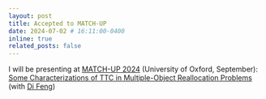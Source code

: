 ```yaml
---
layout: post
title: Accepted to MATCH-UP
date: 2024-07-02 # 16:11:00-0400
inline: true
related_posts: false
---
```


I will be presenting at [MATCH-UP 2024](https://www.dcs.gla.ac.uk/research/algorithms/MATCHUP2024/) (University of Oxford, September):\
[Some Characterizations of TTC in Multiple-Object Reallocation Problems](https://arxiv.org/abs/2404.04822) (with [Di Feng](https://dfengecon.github.io/))




